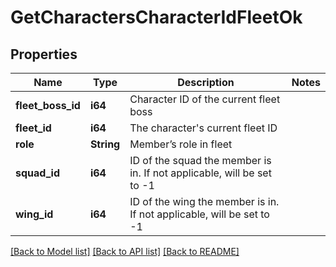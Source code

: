 # GetCharactersCharacterIdFleetOk

## Properties

Name | Type | Description | Notes
------------ | ------------- | ------------- | -------------
**fleet_boss_id** | **i64** | Character ID of the current fleet boss | 
**fleet_id** | **i64** | The character's current fleet ID | 
**role** | **String** | Member’s role in fleet | 
**squad_id** | **i64** | ID of the squad the member is in. If not applicable, will be set to -1 | 
**wing_id** | **i64** | ID of the wing the member is in. If not applicable, will be set to -1 | 

[[Back to Model list]](../README.md#documentation-for-models) [[Back to API list]](../README.md#documentation-for-api-endpoints) [[Back to README]](../README.md)


